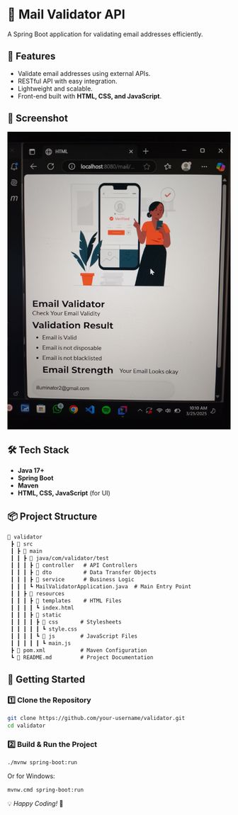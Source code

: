 # 📧 Mail Validator API

A Spring Boot application for validating email addresses efficiently.

## 🚀 Features
- Validate email addresses using external APIs.
- RESTful API with easy integration.
- Lightweight and scalable.
- Front-end built with **HTML, CSS, and JavaScript**.

## 📸 Screenshot
![Email Validator](screenshot.jpg)

## 🛠️ Tech Stack
- **Java 17+**
- **Spring Boot**
- **Maven**
- **HTML, CSS, JavaScript** (for UI)

## 📦 Project Structure
```
📂 validator
 ┣ 📂 src
 ┃ ┣ 📂 main
 ┃ ┃ ┣ 📂 java/com/validator/test
 ┃ ┃ ┃ ┣ 📂 controller   # API Controllers
 ┃ ┃ ┃ ┣ 📂 dto          # Data Transfer Objects
 ┃ ┃ ┃ ┣ 📂 service      # Business Logic
 ┃ ┃ ┃ ┗ MailValidatorApplication.java  # Main Entry Point
 ┃ ┃ ┣ 📂 resources
 ┃ ┃ ┃ ┣ 📂 templates    # HTML Files
 ┃ ┃ ┃ ┃ ┗ index.html
 ┃ ┃ ┃ ┣ 📂 static
 ┃ ┃ ┃ ┃ ┣ 📂 css       # Stylesheets
 ┃ ┃ ┃ ┃ ┃ ┗ style.css
 ┃ ┃ ┃ ┃ ┗ 📂 js        # JavaScript Files
 ┃ ┃ ┃ ┃ ┃ ┗ main.js
 ┣ 📜 pom.xml           # Maven Configuration
 ┗ 📜 README.md         # Project Documentation
```

## 🚀 Getting Started

### 1️⃣ Clone the Repository
```sh
git clone https://github.com/your-username/validator.git
cd validator
```

### 2️⃣ Build & Run the Project
```sh
./mvnw spring-boot:run
```
Or for Windows:
```sh
mvnw.cmd spring-boot:run
```

💡 _Happy Coding!_ 🚀
